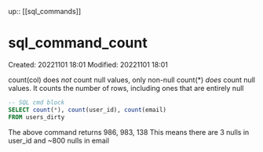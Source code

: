 up:: [[sql_commands]]

# sql_command_count

Created: 20221101 18:01
Modified: 20221101 18:01

count(col) does *not* count null values, only non-null
count(\*) *does* count null values. It counts the number of rows, including ones that are entirely null

```sql
-- SQL cmd block
SELECT count(*), count(user_id), count(email)
FROM users_dirty
```

The above command returns 986, 983, 138
This means there are 3 nulls in user_id and ~800 nulls in email
